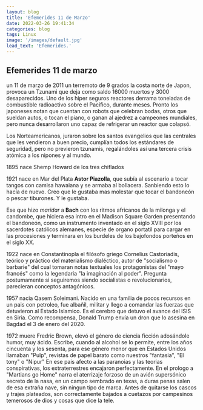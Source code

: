```yaml
---
layout: blog
title: 'Efemerides 11 de Marzo'
date: 2022-03-26 19:41:34
categories: blog
tags: Linux
image: '/images/default.jpg'
lead_text: 'Efemerides.'
--- 
```


## Efemerides 11 de marzo

un 11 de marzo de 2011 un terremoto de 9 grados la costa norte de Japon, provoca un Tzunami que deja como saldo 16000 muertos y 3000 desaparecidos.
Uno de los hiper seguros reactores derrama toneladas de combustible radioactivo sobre el Pacífico, durante meses.  Pronto los japoneses notan que cuentan con robots que celebran bodas, otros que sueldan autos, o tocan el piano, o ganan al ajedrez a campeones mundiales, pero nunca desarrollaron uno capaz de refrigerar un reactor que colapsó.  

Los Norteamericanos, juraron sobre los santos evangelios que las centrales que les vendieron a buen precio, cumplían todos los estándares de seguridad, pero no previeron tzunamis, regalándoles así una tercera crisis atómica a los nipones y al mundo. 

1895 nace Shemp Howard de los tres chiflados

1921 nace en Mar del Plata **Astor Piazolla**, que subía al escenario a tocar tangos con camisa hawaiana y se armaba al bollacera.  Sanbiendo esto lo hacía de nuevo.  Creo que le gustaba mas molestar que tocar el bandoneón o pescar tiburones.  Y le gustaba.

Ese que hizo *maridar* a **Bach** con los ritmos africanos de la milonga y el candombe, que hiciera esa intro en el Madison Square Garden presentando el bandoneón, como un instrumento inventado en el siglo XVIII por los sacerdotes católicos alemanes, especie de organo portatil para cargar en las procesiones y terminara en los burdeles de los bajofondos porteños en el siglo XX.

1922 nace en Constantinopla el filósofo griego Cornelius Castoriadis, teórico y práctico del materialismo dialéctico, autor de "socialismo o barbarie" del cual tomaran notas textuales los protagonistas del "mayo francés" como la legendaria "la imaginación al poder".  Pregunta postumamente si seguiremos siendo socialistas o revolucionarios, parecieran conceptos antagónicos.  

1957 nacia Qasem Soleimani.  Nacido en una familia de pocos recursos en un pais con petroleo, fue albañil, militar y llego a comandar las fuerzas que detuvieron al Estado Islamico. Es el cerebro que detuvo el avance del ISIS en Siria.  Como recompensa, Donald Trump envía un dron que lo asesina en Bagdad el 3 de enero del 2020.

1972 muere Fredric Brown, elevó el género de ciencia ficción adosándole humor, muy ácido.  Escribe, cuando al alcohol se lo permite, entre los años cincuenta y los sesenta, para ese género menor que en Estados Unidos llamaban "Pulp", revistas de papel barato como nuestros "fantasia", "El tony" o "Nipur"  En ese pais afecto a las paranoias y las teorias conspirativas, los extraterrestres encajaron perfectamente.  En el prologo a "Martians go Home" narra el aterrizaje forzoso de un avión supersónico secreto de la nasa, en un campo sembrado en texas, a duras penas salen de esa extraña nave, sin ningun tipo de marca.  Antes de quitarse los cascos y trajes plateados, son correctamente bajados a cuetazos por campesinos temerosos de dios y cosas que dice la tele.
